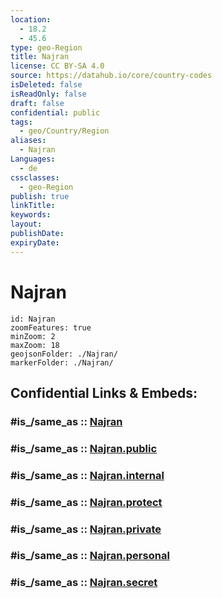 ```yaml
---
location:
  - 18.2
  - 45.6
type: geo-Region
title: Najran
license: CC BY-SA 4.0
source: https://datahub.io/core/country-codes
isDeleted: false
isReadOnly: false
draft: false
confidential: public
tags:
  - geo/Country/Region
aliases:
  - Najran
Languages:
  - de
cssclasses:
  - geo-Region
publish: true
linkTitle:
keywords:
layout:
publishDate:
expiryDate:
---
```


# Najran

```leaflet
id: Najran
zoomFeatures: true 
minZoom: 2 
maxZoom: 18
geojsonFolder: ./Najran/
markerFolder: ./Najran/
```


## Confidential Links & Embeds: 

### #is_/same_as :: [Najran](/_Standards/Earth/Continent/Asia/Asia~West/Saudi_Arabia/Regions~Saudi_Arabia/Najran.md) 

### #is_/same_as :: [Najran.public](/_public/Earth/Continent/Asia/Asia~West/Saudi_Arabia/Regions~Saudi_Arabia/Najran.public.md) 

### #is_/same_as :: [Najran.internal](/_internal/Earth/Continent/Asia/Asia~West/Saudi_Arabia/Regions~Saudi_Arabia/Najran.internal.md) 

### #is_/same_as :: [Najran.protect](/_protect/Earth/Continent/Asia/Asia~West/Saudi_Arabia/Regions~Saudi_Arabia/Najran.protect.md) 

### #is_/same_as :: [Najran.private](/_private/Earth/Continent/Asia/Asia~West/Saudi_Arabia/Regions~Saudi_Arabia/Najran.private.md) 

### #is_/same_as :: [Najran.personal](/_personal/Earth/Continent/Asia/Asia~West/Saudi_Arabia/Regions~Saudi_Arabia/Najran.personal.md) 

### #is_/same_as :: [Najran.secret](/_secret/Earth/Continent/Asia/Asia~West/Saudi_Arabia/Regions~Saudi_Arabia/Najran.secret.md)

